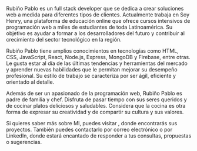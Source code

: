 Rubiño Pablo es un full stack developer que se dedica a crear soluciones web a medida para diferentes tipos de clientes. Actualmente trabaja en Soy Henry, una plataforma de educación online que ofrece cursos intensivos de programación web a miles de estudiantes de toda Latinoamérica. Su objetivo es ayudar a formar a los desarrolladores del futuro y contribuir al crecimiento del sector tecnológico en la región.

Rubiño Pablo tiene amplios conocimientos en tecnologías como HTML, CSS, JavaScript, React, Node.js, Express, MongoDB y Firebase, entre otras. Le gusta estar al día de las últimas tendencias y herramientas del mercado y aprender nuevas habilidades que le permitan mejorar su desempeño profesional. Su estilo de trabajo se caracteriza por ser ágil, eficiente y orientado al detalle.

Además de ser un apasionado de la programación web, Rubiño Pablo es padre de familia y chef. Disfruta de pasar tiempo con sus seres queridos y de cocinar platos deliciosos y saludables. Considera que la cocina es otra forma de expresar su creatividad y de compartir su cultura y sus valores.

Si quieres saber más sobre MI, puedes visitar , donde encontrarás sus proyectos. También puedes contactarlo por correo electrónico o por LinkedIn, donde estará encantado de responder a tus consultas, propuestas o sugerencias.
